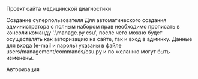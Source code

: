 Проект сайта медицинской диагностики

Создание суперпользователя
Для автоматического создания администратора с полным набором прав необходимо прописать в консоли команду '.\manage.py csu', после чего можно будет осуществлять как авторизацию на сайте, так и вход в админку. 
Данные для входа (e-mail и пароль) указаны в файле users/management/commands/csu.py и по желанию могут быть изменены.

Авторизация
